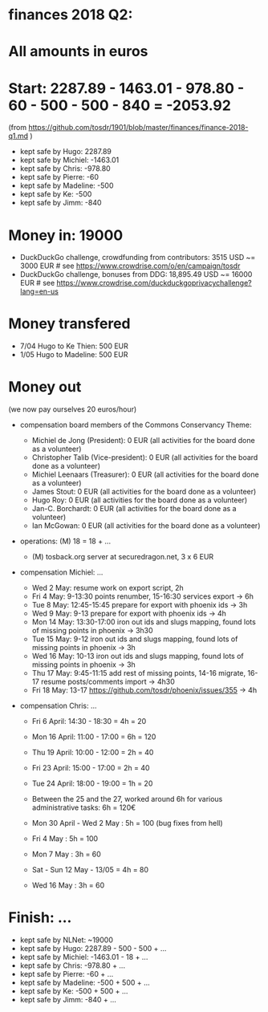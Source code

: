 # finances 2018 Q2:

# All amounts in euros
# Start: 2287.89 - 1463.01 - 978.80 - 60 - 500 - 500 - 840 = -2053.92
(from https://github.com/tosdr/1901/blob/master/finances/finance-2018-q1.md )

* kept safe by Hugo: 2287.89
* kept safe by Michiel: -1463.01
* kept safe by Chris: -978.80
* kept safe by Pierre: -60
* kept safe by Madeline: -500
* kept safe by Ke: -500
* kept safe by Jimm: -840

# Money in: 19000
* DuckDuckGo challenge, crowdfunding from contributors: 3515 USD ~= 3000 EUR # see https://www.crowdrise.com/o/en/campaign/tosdr
* DuckDuckGo challenge, bonuses from DDG: 18,895.49 USD ~= 16000 EUR  # see https://www.crowdrise.com/duckduckgoprivacychallenge?lang=en-us

# Money transfered
* 7/04 Hugo to Ke Thien: 500 EUR
* 1/05 Hugo to Madeline: 500 EUR

# Money out

(we now pay ourselves 20 euros/hour)

* compensation board members of the Commons Conservancy Theme:
   * Michiel de Jong (President):		0 EUR (all activities for the board done as a volunteer)
   * Christopher Talib (Vice-president):	0 EUR (all activities for the board done as a volunteer)
   * Michiel Leenaars (Treasurer):		0 EUR (all activities for the board done as a volunteer)
   * James Stout:				0 EUR (all activities for the board done as a volunteer)
   * Hugo Roy:					0 EUR (all activities for the board done as a volunteer)
   * Jan-C. Borchardt:				0 EUR (all activities for the board done as a volunteer)
   * Ian McGowan:				0 EUR (all activities for the board done as a volunteer)
   
* operations: (M) 18 = 18 + ...
   * (M) tosback.org server at securedragon.net, 3 x 6 EUR

* compensation Michiel: ...
   * Wed 2 May: resume work on export script, 2h
   * Fri 4 May: 9-13:30 points renumber, 15-16:30 services export -> 6h
   * Tue 8 May: 12:45-15:45 prepare for export with phoenix ids -> 3h
   * Wed 9 May: 9-13 prepare for export with phoenix ids -> 4h
   * Mon 14 May: 13:30-17:00 iron out ids and slugs mapping, found lots of missing points in phoenix -> 3h30
   * Tue 15 May: 9-12 iron out ids and slugs mapping, found lots of missing points in phoenix -> 3h
   * Wed 16 May: 10-13 iron out ids and slugs mapping, found lots of missing points in phoenix -> 3h
   * Thu 17 May: 9:45-11:15 add rest of missing points, 14-16 migrate, 16-17 resume posts/comments import -> 4h30
   * Fri 18 May: 13-17 https://github.com/tosdr/phoenix/issues/355 -> 4h

* compensation Chris: ...
   * Fri 6 April: 14:30 - 18:30 = 4h = 20
   * Mon 16 April: 11:00 - 17:00 = 6h = 120
   * Thu 19 April: 10:00 - 12:00 = 2h = 40
   * Fri 23 April: 15:00 - 17:00 = 2h = 40
   * Tue 24 April: 18:00 - 19:00 = 1h = 20

   * Between the 25 and the 27, worked around 6h for various administrative tasks: 6h = 120€
   * Mon 30 April - Wed 2 May : 5h = 100 (bug fixes from hell)
   * Fri 4 May : 5h = 100
   * Mon 7 May : 3h = 60
   * Sat - Sun 12 May - 13/05 = 4h = 80
   * Wed 16 May : 3h = 60

# Finish: ...

* kept safe by NLNet: ~19000
* kept safe by Hugo: 2287.89 - 500 - 500 + ...
* kept safe by Michiel: -1463.01 - 18 + ...
* kept safe by Chris: -978.80 + ...
* kept safe by Pierre: -60 + ...
* kept safe by Madeline: -500 + 500 + ...
* kept safe by Ke: -500 + 500 + ...
* kept safe by Jimm: -840 + ...
